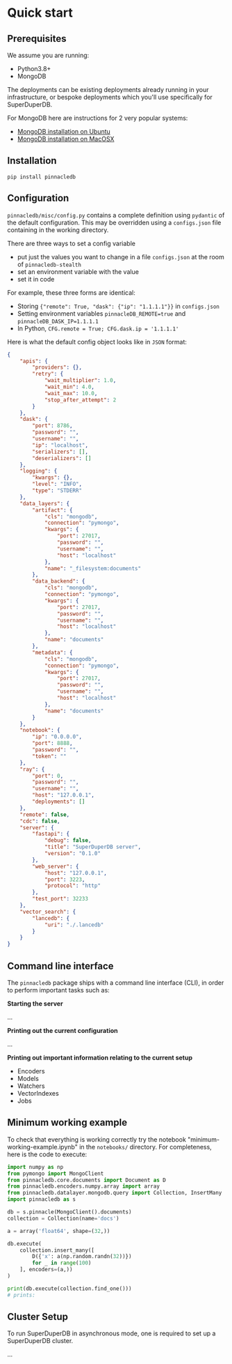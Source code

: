 # Quick  start

## Prerequisites

We assume you are running:

- Python3.8+
- MongoDB

The deployments can be existing deployments already running in your infrastructure, or
bespoke deployments which you'll use specifically for SuperDuperDB.

For MongoDB here are instructions for 2 very popular systems:

- [MongoDB installation on Ubuntu](https://www.mongodb.com/docs/manual/tutorial/install-mongodb-on-ubuntu)
- [MongoDB installation on MacOSX](https://www.mongodb.com/docs/manual/tutorial/install-mongodb-on-os-x/)

## Installation

`pip install pinnacledb`

## Configuration

`pinnacledb/misc/config.py` contains a complete definition using `pydantic` of the default
configuration. This may be overridden using a `configs.json` file containing in the 
working directory. 

There are three ways to set a config variable

* put just the values you want to change in a file `configs.json` at the room of `pinnacledb-stealth`
* set an environment variable with the value
* set it in code

For example, these three forms are identical:

* Storing `{"remote": True, "dask": {"ip": "1.1.1.1"}}` in `configs.json`
* Setting environment variables `pinnacleDB_REMOTE=true` and
  `pinnacleDB_DASK_IP=1.1.1.1`
* In Python, `CFG.remote = True; CFG.dask.ip = '1.1.1.1'`

Here is what the default config object looks like in `JSON` format:

```json
{
    "apis": {
        "providers": {},
        "retry": {
            "wait_multiplier": 1.0,
            "wait_min": 4.0,
            "wait_max": 10.0,
            "stop_after_attempt": 2
        }
    },
    "dask": {
        "port": 8786,
        "password": "",
        "username": "",
        "ip": "localhost",
        "serializers": [],
        "deserializers": []
    },
    "logging": {
        "kwargs": {},
        "level": "INFO",
        "type": "STDERR"
    },
    "data_layers": {
        "artifact": {
            "cls": "mongodb",
            "connection": "pymongo",
            "kwargs": {
                "port": 27017,
                "password": "",
                "username": "",
                "host": "localhost"
            },
            "name": "_filesystem:documents"
        },
        "data_backend": {
            "cls": "mongodb",
            "connection": "pymongo",
            "kwargs": {
                "port": 27017,
                "password": "",
                "username": "",
                "host": "localhost"
            },
            "name": "documents"
        },
        "metadata": {
            "cls": "mongodb",
            "connection": "pymongo",
            "kwargs": {
                "port": 27017,
                "password": "",
                "username": "",
                "host": "localhost"
            },
            "name": "documents"
        }
    },
    "notebook": {
        "ip": "0.0.0.0",
        "port": 8888,
        "password": "",
        "token": ""
    },
    "ray": {
        "port": 0,
        "password": "",
        "username": "",
        "host": "127.0.0.1",
        "deployments": []
    },
    "remote": false,
    "cdc": false,
    "server": {
        "fastapi": {
            "debug": false,
            "title": "SuperDuperDB server",
            "version": "0.1.0"
        },
        "web_server": {
            "host": "127.0.0.1",
            "port": 3223,
            "protocol": "http"
        },
        "test_port": 32233
    },
    "vector_search": {
        "lancedb": {
            "uri": "./.lancedb"
        }
    }
}
```

## Command line interface

The `pinnacledb` package ships with a command line interface (CLI), in order to perform
important tasks such as:

**Starting the server**

...

**Printing out the current configuration**

...

**Printing out important information relating to the current setup**

- Encoders
- Models
- Watchers
- VectorIndexes
- Jobs

## Minimum working example

To check that everything is working correctly try the notebook "minimum-working-example.ipynb"
in the `notebooks/` directory. For completeness, here is the code to execute:

```python
import numpy as np
from pymongo import MongoClient
from pinnacledb.core.documents import Document as D
from pinnacledb.encoders.numpy.array import array
from pinnacledb.datalayer.mongodb.query import Collection, InsertMany
import pinnacledb as s

db = s.pinnacle(MongoClient().documents)
collection = Collection(name='docs')

a = array('float64', shape=(32,))

db.execute(
    collection.insert_many([
        D({'x': a(np.random.randn(32))})
        for _ in range(100)
    ], encoders=(a,))
)

print(db.execute(collection.find_one()))
# prints:

```

## Cluster Setup

To run SuperDuperDB in asynchronous mode, one is required to set up a SuperDuperDB cluster.

...

